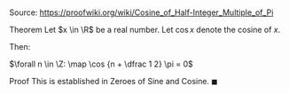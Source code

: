 # 

Source: https://proofwiki.org/wiki/Cosine_of_Half-Integer_Multiple_of_Pi

Theorem
Let $x \in \R$ be a real number.
Let $\cos x$ denote the cosine of $x$.

Then:

$\forall n \in \Z: \map \cos {n + \dfrac 1 2} \pi = 0$


Proof
This is established in Zeroes of Sine and Cosine.
$\blacksquare$





